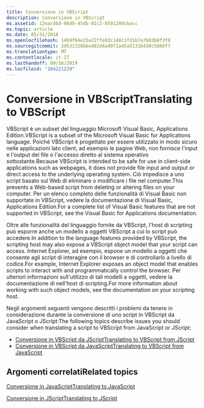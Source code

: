 ```yaml
---
title: Conversione in VBScript
description: Conversione in VBScript
ms.assetid: 12eac4bd-06d9-45db-81c2-0591200cbacc
ms.topic: article
ms.date: 05/31/2018
ms.openlocfilehash: 14b9f64e25a22ffe83c148c1fd1b7a7603b8f3f8
ms.sourcegitcommit: 2d531328b6ed82d4ad971a45a5131b430c5866f7
ms.translationtype: MT
ms.contentlocale: it-IT
ms.lasthandoff: 09/16/2019
ms.locfileid: "104221229"
---
```

# <a name="translating-to-vbscript"></a><span data-ttu-id="ae1ca-103">Conversione in VBScript</span><span class="sxs-lookup"><span data-stu-id="ae1ca-103">Translating to VBScript</span></span>

<span data-ttu-id="ae1ca-104">VBScript è un subset del linguaggio Microsoft Visual Basic, Applications Edition.</span><span class="sxs-lookup"><span data-stu-id="ae1ca-104">VBScript is a subset of the Microsoft Visual Basic for Applications language.</span></span> <span data-ttu-id="ae1ca-105">Poiché VBScript è progettato per essere utilizzato in modo sicuro nelle applicazioni lato client, ad esempio le pagine Web, non fornisce l'input e l'output dei file o l'accesso diretto al sistema operativo sottostante.</span><span class="sxs-lookup"><span data-stu-id="ae1ca-105">Because VBScript is intended to be safe for use in client-side applications such as webpages, it does not provide file input and output or direct access to the underlying operating system.</span></span> <span data-ttu-id="ae1ca-106">Ciò impedisce a uno script basato sul Web di eliminare o modificare i file nel computer.</span><span class="sxs-lookup"><span data-stu-id="ae1ca-106">This prevents a Web-based script from deleting or altering files on your computer.</span></span> <span data-ttu-id="ae1ca-107">Per un elenco completo delle funzionalità di Visual Basic non supportate in VBScript, vedere la documentazione di Visual Basic, Applications Edition.</span><span class="sxs-lookup"><span data-stu-id="ae1ca-107">For a complete list of Visual Basic features that are not supported in VBScript, see the Visual Basic for Applications documentation.</span></span>

<span data-ttu-id="ae1ca-108">Oltre alle funzionalità del linguaggio fornite da VBScript, l'host di scripting può esporre anche un modello a oggetti VBScript a cui lo script può accedere.</span><span class="sxs-lookup"><span data-stu-id="ae1ca-108">In addition to the language features provided by VBScript, the scripting host may also expose a VBScript object model that your script can access.</span></span> <span data-ttu-id="ae1ca-109">Internet Explorer, ad esempio, espone un modello a oggetti che consente agli script di interagire con il browser e di controllarlo a livello di codice.</span><span class="sxs-lookup"><span data-stu-id="ae1ca-109">For example, Internet Explorer exposes an object model that enables scripts to interact with and programmatically control the browser.</span></span> <span data-ttu-id="ae1ca-110">Per ulteriori informazioni sull'utilizzo di tali modelli a oggetti, vedere la documentazione di nell'host di scripting.</span><span class="sxs-lookup"><span data-stu-id="ae1ca-110">For more information about working with such object models, see the documentation on your scripting host.</span></span>

<span data-ttu-id="ae1ca-111">Negli argomenti seguenti vengono descritti i problemi da tenere in considerazione durante la conversione di uno script in VBScript da JavaScript o JScript:</span><span class="sxs-lookup"><span data-stu-id="ae1ca-111">The following topics describe issues you should consider when translating a script to VBScript from JavaScript or JScript:</span></span>

-   [<span data-ttu-id="ae1ca-112">Conversione in VBScript da JScript</span><span class="sxs-lookup"><span data-stu-id="ae1ca-112">Translating to VBScript from JScript</span></span>](translating-to-vbscript-from-jscript.md)
-   [<span data-ttu-id="ae1ca-113">Conversione in VBScript da JavaScript</span><span class="sxs-lookup"><span data-stu-id="ae1ca-113">Translating to VBScript from JavaScript</span></span>](translating-to-vbscript-from-javascript.md)

## <a name="related-topics"></a><span data-ttu-id="ae1ca-114">Argomenti correlati</span><span class="sxs-lookup"><span data-stu-id="ae1ca-114">Related topics</span></span>

<dl> <dt>

[<span data-ttu-id="ae1ca-115">Conversione in JavaScript</span><span class="sxs-lookup"><span data-stu-id="ae1ca-115">Translating to JavaScript</span></span>](translating-to-javascript.md)
</dt> <dt>

[<span data-ttu-id="ae1ca-116">Conversione in JScript</span><span class="sxs-lookup"><span data-stu-id="ae1ca-116">Translating to JScript</span></span>](translating-to-jscript.md)
</dt> </dl>

 

 




